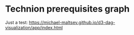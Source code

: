 Technion prerequisites graph
===============

Just a test:
https://michael-maltsev.github.io/d3-dag-visualization/app/index.html
